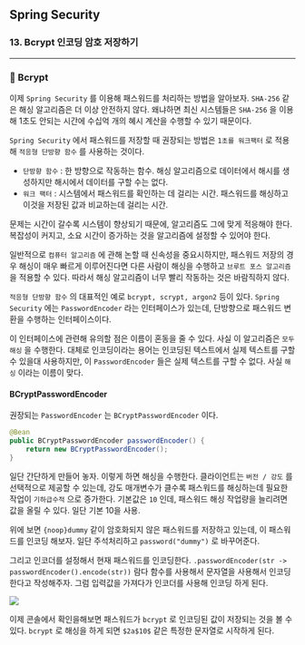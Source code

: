 ## Spring Security

### 13. Bcrypt 인코딩 암호 저장하기

---

### 📌 Bcrypt

이제 `Spring Security` 를 이용해 패스워드를 처리하는 방법을 알아보자.
`SHA-256` 같은 해싱 알고리즘은 더 이상 안전하지 않다. 왜냐하면 최신 시스템들은 `SHA-256` 을 이용해 1초도 안되는 시간에 수십억 개의 혜시 계산을 수행할 수 있기 때문이다.

`Spring Security` 에서 패스워드를 저장할 때 권장되는 방법은 `1초를 워크팩터` 로 적용해 `적응형 단방향 함수` 를 사용하는 것이다.

- `단방향 함수` : 한 방향으로 작동하는 함수. 해싱 알고리즘으로 데이터에서 해시를 생성하지만 해시에서 데이터를 구할 수는 없다.
- `워크 팩터` : 시스템에서 패스워드를 확인하는 데 걸리는 시간. 패스워드를 해싱하고 이것을 저장된 값과 비교하는데 걸리는 시간.

문제는 시간이 갈수록 시스템이 향상되기 때문에, 알고리즘도 그에 맞게 적응해야 한다.
복잡성이 커지고, 소요 시간이 증가하는 것을 알고리즘에 설정할 수 있어야 한다.

일반적으로 `컴퓨터 알고리즘` 에 관해 논할 때 신속성을 중요시하지만, 패스워드 저장의 경우 해싱이 매우 빠르게 이루어진다면 다른 사람이 해싱을 수행하고 `브루트 포스 알고리즘` 을 적용할 수 있다.
따라서 해싱 알고리즘이 너무 빨리 작동하는 것은 바람직하지 않다.

`적응형 단방향 함수` 의 대표적인 예로 `bcrypt, scrypt, argon2` 등이 있다.
`Spring Security` 에는 `PasswordEncoder` 라는 인터페이스가 있는데, 단방향으로 패스워드 변환을 수행하는 인터페이스이다.

이 인터페이스에 관련해 유의할 점은 이름이 혼동을 줄 수 있다.
사실 이 알고리즘은 `모두 해싱` 을 수행한다. 대체로 인코딩이라는 용어는 인코딩된 텍스트에서 실제 텍스트를 구할 수 있을대 사용하지만, 이 `PasswordEncoder` 들은 실제 텍스트를 구할 수 없다.
사실 `해싱` 이라는 이름이 맞다.

#### BCryptPasswordEncoder

권장되는 `PasswordEncoder` 는 `BCryptPasswordEncoder` 이다.

```java
@Bean
public BCryptPasswordEncoder passwordEncoder() {
	return new BCryptPasswordEncoder();
}
```

일단 간단하게 만들어 놓자. 이렇게 하면 해싱을 수행한다.
클라이언트는 `버전 / 강도` 를 선택적으로 제공할 수 있는데, 강도 매개변수가 클수록 패스워드를 해싱하는데 필요한 작업이 `기하급수적` 으로 증가한다.
기본값은 `10` 인데, 패스워드 해싱 작업량을 늘리려면 값을 올릴 수 있다.
일단 기본 10을 사용.

위에 보면 `{noop}dummy` 같이 암호화되지 않은 패스워드를 저장하고 있는데, 이 패스워드를 인코딩 해보자.
일단 주석처리하고 `password("dummy")` 로 바꾸어준다.

그리고 인코더를 설정해서 현재 패스워드를 인코딩한다.
`.passwordEncoder(str -> passwordEncoder().encode(str))` 람다 함수를 사용해서 문자열을 사용해서 인코딩한다고 작성해주자. 그럼 입력값을 가져다가 인코더를 사용해 인코딩 하게 된다.

![](https://velog.velcdn.com/images/bibiboy/post/6ad3c9cf-84f5-4471-8360-feae5bdfd4ad/image.png)

이제 콘솔에서 확인을해보면 패스워드가 `bcrypt` 로 인코딩된 값이 저장되는 것을 볼 수 있다.
`bcrypt` 로 해싱을 하게 되면 `$2a$10$` 같은 특정한 문자열로 시작하게 된다.
